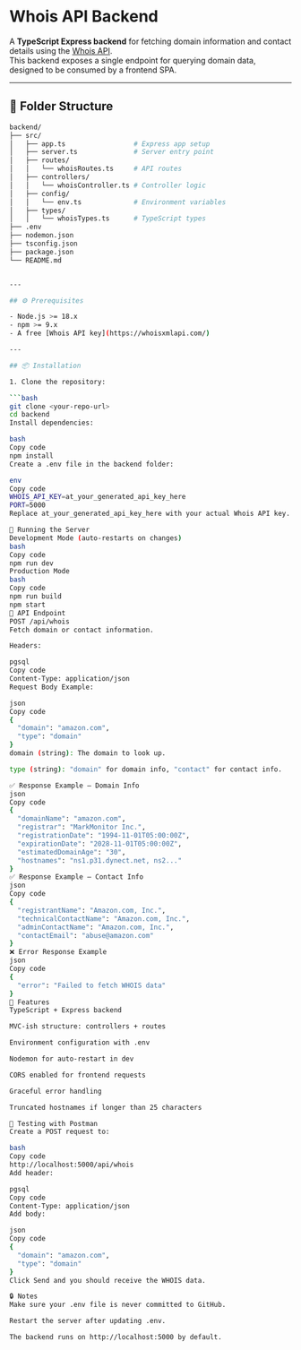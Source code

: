 # Whois API Backend

A **TypeScript Express backend** for fetching domain information and contact details using the [Whois API](https://whoisxmlapi.com/).  
This backend exposes a single endpoint for querying domain data, designed to be consumed by a frontend SPA.

---

## 📂 Folder Structure

````bash
backend/
├── src/
│   ├── app.ts                 # Express app setup
│   ├── server.ts              # Server entry point
│   ├── routes/
│   │   └── whoisRoutes.ts     # API routes
│   ├── controllers/
│   │   └── whoisController.ts # Controller logic
│   ├── config/
│   │   └── env.ts             # Environment variables
│   ├── types/
│   │   └── whoisTypes.ts      # TypeScript types
├── .env
├── nodemon.json
├── tsconfig.json
├── package.json
└── README.md


---

## ⚙️ Prerequisites

- Node.js >= 18.x
- npm >= 9.x
- A free [Whois API key](https://whoisxmlapi.com/)

---

## 📦 Installation

1. Clone the repository:

```bash
git clone <your-repo-url>
cd backend
Install dependencies:

bash
Copy code
npm install
Create a .env file in the backend folder:

env
Copy code
WHOIS_API_KEY=at_your_generated_api_key_here
PORT=5000
Replace at_your_generated_api_key_here with your actual Whois API key.

🚀 Running the Server
Development Mode (auto-restarts on changes)
bash
Copy code
npm run dev
Production Mode
bash
Copy code
npm run build
npm start
📝 API Endpoint
POST /api/whois
Fetch domain or contact information.

Headers:

pgsql
Copy code
Content-Type: application/json
Request Body Example:

json
Copy code
{
  "domain": "amazon.com",
  "type": "domain"
}
domain (string): The domain to look up.

type (string): "domain" for domain info, "contact" for contact info.

✅ Response Example – Domain Info
json
Copy code
{
  "domainName": "amazon.com",
  "registrar": "MarkMonitor Inc.",
  "registrationDate": "1994-11-01T05:00:00Z",
  "expirationDate": "2028-11-01T05:00:00Z",
  "estimatedDomainAge": "30",
  "hostnames": "ns1.p31.dynect.net, ns2..."
}
✅ Response Example – Contact Info
json
Copy code
{
  "registrantName": "Amazon.com, Inc.",
  "technicalContactName": "Amazon.com, Inc.",
  "adminContactName": "Amazon.com, Inc.",
  "contactEmail": "abuse@amazon.com"
}
❌ Error Response Example
json
Copy code
{
  "error": "Failed to fetch WHOIS data"
}
🧰 Features
TypeScript + Express backend

MVC-ish structure: controllers + routes

Environment configuration with .env

Nodemon for auto-restart in dev

CORS enabled for frontend requests

Graceful error handling

Truncated hostnames if longer than 25 characters

📡 Testing with Postman
Create a POST request to:

bash
Copy code
http://localhost:5000/api/whois
Add header:

pgsql
Copy code
Content-Type: application/json
Add body:

json
Copy code
{
  "domain": "amazon.com",
  "type": "domain"
}
Click Send and you should receive the WHOIS data.

🔒 Notes
Make sure your .env file is never committed to GitHub.

Restart the server after updating .env.

The backend runs on http://localhost:5000 by default.
````
